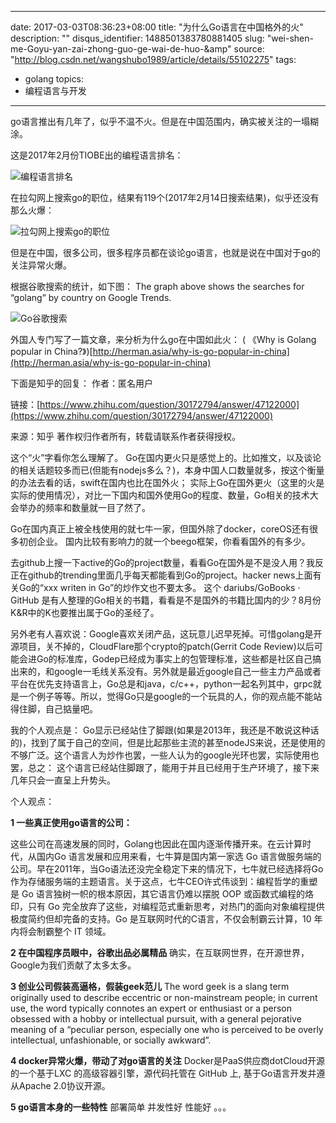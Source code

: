 
---
date: 2017-03-03T08:36:23+08:00
title: "为什么Go语言在中国格外的火"
description: ""
disqus_identifier: 1488501383780881405
slug: "wei-shen-me-Goyu-yan-zai-zhong-guo-ge-wai-de-huo-&amp"
source: "http://blog.csdn.net/wangshubo1989/article/details/55102275"
tags: 
- golang
topics:
- 编程语言与开发
---

go语言推出有几年了，似乎不温不火。但是在中国范围内，确实被关注的一塌糊涂。

这是2017年2月份TIOBE出的编程语言排名：

![编程语言排名](https://static.yushuangqi.com/blog/2017/0303081604yyeghltmjxt.png)

在拉勾网上搜索go的职位，结果有119个(2017年2月14日搜索结果)，似乎还没有那么火爆：

![拉勾网上搜索go的职位](https://static.yushuangqi.com/blog/2017/03030816043ar4ljq1c11.png)

但是在中国，很多公司，很多程序员都在谈论go语言，也就是说在中国对于go的关注异常火爆。

根据谷歌搜索的统计，如下图： 
 The graph above shows the searches for “golang” by country on Google
Trends. 

![Go谷歌搜索](https://static.yushuangqi.com/blog/2017/0303081604i2dl1kq4wh1.png)

外国人专门写了一篇文章，来分析为什么go在中国如此火： 
( 《Why is Golang popular in China?》)[http://herman.asia/why-is-go-popular-in-china](http://herman.asia/why-is-go-popular-in-china)

下面是知乎的回复： 
 作者：匿名用户 

链接：[https://www.zhihu.com/question/30172794/answer/47122000](https://www.zhihu.com/question/30172794/answer/47122000)

 来源：知乎 
 著作权归作者所有，转载请联系作者获得授权。


这个“火”字看你怎么理解了。
Go在国内更火只是感觉上的。比如推文，以及谈论的相关话题较多而已(但能有nodejs多么？)，本身中国人口数量就多，按这个衡量的办法去看的话，swift在国内也比在国外火；
实际上Go在国外更火（这里的火是实际的使用情况），对比一下国内和国外使用Go的程度、数量，Go相关的技术大会举办的频率和数量就一目了然了。

Go在国内真正上被全栈使用的就七牛一家，但国外除了docker，coreOS还有很多初创企业。
国内比较有影响力的就一个beego框架，你看看国外的有多少。

去github上搜一下active的Go的project数量，看看Go在国外是不是没人用？我反正在github的trending里面几乎每天都能看到Go的project。hacker news上面有关Go的“xxx writen in Go”的炒作文也不要太多。
这个 dariubs/GoBooks · GitHub 是有人整理的Go相关的书籍，看看是不是国外的书籍比国内的少？8月份K&R中的K也要推出属于Go的圣经了。

另外老有人喜欢说：Google喜欢关闭产品，这玩意儿迟早死掉。可惜golang是开源项目，关不掉的，CloudFlare那个crypto的patch(Gerrit Code Review)以后可能会进Go的标准库，Godep已经成为事实上的包管理标准，这些都是社区自己搞出来的，和google一毛线关系没有。另外就是最近google自己一些主力产品或者平台在优先支持语言上，Go总是和java，c/c++，python一起名列其中，grpc就是一个例子等等。所以，觉得Go只是google的一个玩具的人，你的观点能不能站得住脚，自己掂量吧。

我的个人观点是：
Go显示已经站住了脚跟(如果是2013年，我还是不敢说这种话的)，找到了属于自己的空间，但是比起那些主流的甚至nodeJS来说，还是使用的不够广泛。这个语言人为炒作也罢，一些人认为的google光环也罢，实际使用也罢，总之：
这个语言已经站住脚跟了，能用于并且已经用于生产环境了，接下来几年只会一直呈上升势头。


个人观点：

**1 一些真正使用go语言的公司：** 

这些公司在高速发展的同时，Golang也因此在国内逐渐传播开来。在云计算时代，从国内Go
语言发展和应用来看，七牛算是国内第一家选 Go
语言做服务端的公司。早在2011年，当Go语法还没完全稳定下来的情况下，七牛就已经选择将Go作为存储服务端的主题语言。关于这点，七牛CEO许式伟谈到：编程哲学的重塑是
Go 语言独树一帜的根本原因，其它语言仍难以摆脱 OOP
或函数式编程的烙印，只有 Go
完全放弃了这些，对编程范式重新思考，对热门的面向对象编程提供极度简约但却完备的支持。Go
是互联网时代的C语言，不仅会制霸云计算，10 年内将会制霸整个 IT 领域。

**2 在中国程序员眼中，谷歌出品必属精品** 
 确实，在互联网世界，在开源世界，Google为我们贡献了太多太多。

**3 创业公司假装高逼格，假装geek范儿** 
 The word geek is a slang term originally used to describe eccentric or
non-mainstream people; in current use, the word typically connotes an
expert or enthusiast or a person obsessed with a hobby or intellectual
pursuit, with a general pejorative meaning of a “peculiar person,
especially one who is perceived to be overly intellectual,
unfashionable, or socially awkward”.

**4 docker异常火爆，带动了对go语言的关注** 
 Docker是PaaS供应商dotCloud开源的一个基于LXC
的高级容器引擎，源代码托管在 GitHub 上, 基于Go语言开发并遵从Apache
2.0协议开源。

**5 go语言本身的一些特性** 
 部署简单 
 并发性好 
 性能好 
 。。。
